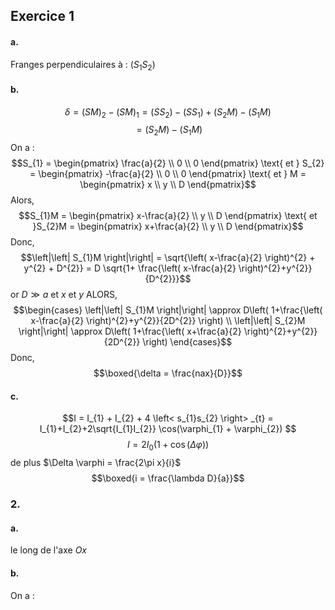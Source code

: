 ## Exercice 1
#### a.
Franges perpendiculaires à : $(S_{1}S_{2})$ 

#### b.
$$\delta = (SM)_{2} - (SM)_{1} = (SS_{2}) -(SS_{1})  + (S_{2}M) - (S_{1}M)$$
$$= (S_{2}M) - (S_{1}M)$$
On a : 
$$S_{1} = \begin{pmatrix}
\frac{a}{2} \\
0 \\
0
\end{pmatrix} \text{ et } S_{2} = \begin{pmatrix}
-\frac{a}{2} \\
0 \\
0
\end{pmatrix} \text{ et } M = \begin{pmatrix}
x \\
y \\
D
\end{pmatrix}$$
Alors, 
$$S_{1}M = \begin{pmatrix}
x-\frac{a}{2} \\
y \\
D
\end{pmatrix} \text{ et }S_{2}M = \begin{pmatrix}
x+\frac{a}{2} \\
y \\
D
\end{pmatrix}$$
Donc, 
$$\left|\left| S_{1}M \right|\right| = \sqrt{\left( x-\frac{a}{2} \right)^{2} + y^{2} + D^{2}} = D \sqrt{1+ \frac{\left( x-\frac{a}{2} \right)^{2}+y^{2}}{D^{2}}}$$
or $D \gg a \text{ et }x \text{ et }y$
ALORS, 
$$\begin{cases}
\left|\left| S_{1}M \right|\right| \approx D\left( 1+\frac{\left( x-\frac{a}{2} \right)^{2}+y^{2}}{2D^{2}} \right)  \\
\left|\left| S_{2}M \right|\right| \approx D\left( 1+\frac{\left( x+\frac{a}{2} \right)^{2}+y^{2}}{2D^{2}} \right) 
\end{cases}$$
Donc, 
$$\boxed{\delta = \frac{nax}{D}}$$



#### c.
$$I = I_{1} + I_{2} + 4 \left< s_{1}s_{2} \right> _{t} = I_{1}+I_{2}+2\sqrt{I_{1}I_{2}} \cos(\varphi_{1} + \varphi_{2})  $$
$$I = 2I_{0}(1+\cos(\Delta \varphi))$$
de plus $\Delta \varphi = \frac{2\pi x}{i}$
$$\boxed{i = \frac{\lambda D}{a}}$$

### 2.
#### a.
le long de l'axe $Ox$ 

#### b.
On a : 

